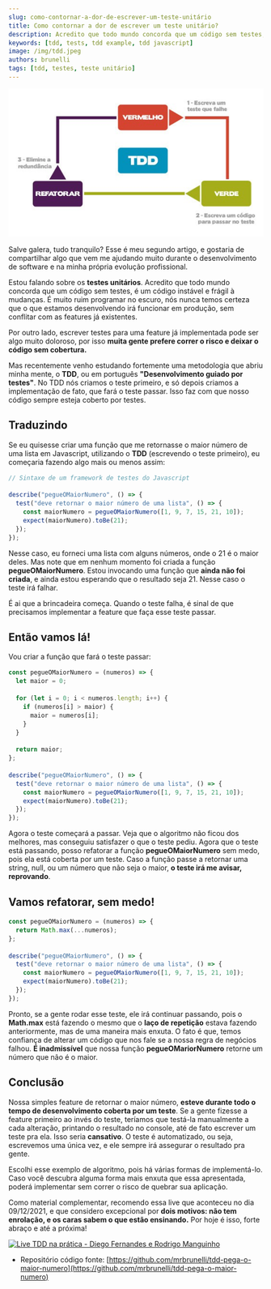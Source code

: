 ```yaml
---
slug: como-contornar-a-dor-de-escrever-um-teste-unitário
title: Como contornar a dor de escrever um teste unitário?
description: Acredito que todo mundo concorda que um código sem testes, é um código instável e frágil à mudanças...
keywords: [tdd, tests, tdd example, tdd javascript]
image: /img/tdd.jpeg
authors: brunelli
tags: [tdd, testes, teste unitário]
---
```


![TDD Banner](/img/tdd.jpeg)

Salve galera, tudo tranquilo? Esse é meu segundo artigo, e gostaria de compartilhar algo que vem me ajudando muito durante o desenvolvimento de software e na minha própria evolução profissional.

Estou falando sobre os **testes unitários**. Acredito que todo mundo concorda que um código sem testes, é um código instável e frágil à mudanças. É muito ruim programar no escuro, nós nunca temos certeza que o que estamos desenvolvendo irá funcionar em produção, sem conflitar com as features já existentes.

Por outro lado, escrever testes para uma feature já implementada pode ser algo muito doloroso, por isso **muita gente prefere correr o risco e deixar o código sem cobertura.**

<!--truncate-->

Mas recentemente venho estudando fortemente uma metodologia que abriu minha mente, o **TDD**, ou em português **"Desenvolvimento guiado por testes"**. No TDD nós criamos o teste primeiro, e só depois criamos a implementação de fato, que fará o teste passar. Isso faz com que nosso código sempre esteja coberto por testes.

## Traduzindo

Se eu quisesse criar uma função que me retornasse o maior número de uma lista em Javascript, utilizando o **TDD** (escrevendo o teste primeiro), eu começaria fazendo algo mais ou menos assim:

```js title="pegueOMaiorNumero.test.js"
// Sintaxe de um framework de testes do Javascript

describe("pegueOMaiorNumero", () => {
  test("deve retornar o maior número de uma lista", () => {
    const maiorNumero = pegueOMaiorNumero([1, 9, 7, 15, 21, 10]);
    expect(maiorNumero).toBe(21);
  });
});
```

Nesse caso, eu forneci uma lista com alguns números, onde o 21 é o maior deles. Mas note que em nenhum momento foi criada a função **pegueOMaiorNumero**. Estou invocando uma função que **ainda não foi criada**, e ainda estou esperando que o resultado seja 21. Nesse caso o teste irá falhar.

É ai que a brincadeira começa. Quando o teste falha, é sinal de que precisamos implementar a feature que faça esse teste passar.

## Então vamos lá!

Vou criar a função que fará o teste passar:

```js title="pegueOMaiorNumero.test.js"
const pegueOMaiorNumero = (numeros) => {
  let maior = 0;

  for (let i = 0; i < numeros.length; i++) {
    if (numeros[i] > maior) {
      maior = numeros[i];
    }
  }

  return maior;
};

describe("pegueOMaiorNumero", () => {
  test("deve retornar o maior número de uma lista", () => {
    const maiorNumero = pegueOMaiorNumero([1, 9, 7, 15, 21, 10]);
    expect(maiorNumero).toBe(21);
  });
});
```

Agora o teste começará a passar. Veja que o algoritmo não ficou dos melhores, mas conseguiu satisfazer o que o teste pediu. Agora que o teste está passando, posso refatorar a função **pegueOMaiorNumero** sem medo, pois ela está coberta por um teste. Caso a função passe a retornar uma string, null, ou um número que não seja o maior, **o teste irá me avisar, reprovando**.

## Vamos refatorar, sem medo!

```js title="pegueOMaiorNumero.test.js"
const pegueOMaiorNumero = (numeros) => {
  return Math.max(...numeros);
};

describe("pegueOMaiorNumero", () => {
  test("deve retornar o maior número de uma lista", () => {
    const maiorNumero = pegueOMaiorNumero([1, 9, 7, 15, 21, 10]);
    expect(maiorNumero).toBe(21);
  });
});
```

Pronto, se a gente rodar esse teste, ele irá continuar passando, pois o **Math.max** está fazendo o mesmo que o **laço de repetição** estava fazendo anteriormente, mas de uma maneira mais enxuta. O fato é que, temos confiança de alterar um código que nos fale se a nossa regra de negócios falhou. **É inadmissível** que nossa função **pegueOMariorNumero** retorne um número que não é o maior.

## Conclusão

Nossa simples feature de retornar o maior número, **esteve durante todo o tempo de desenvolvimento coberta por um teste**. Se a gente fizesse a feature primeiro ao invés do teste, teríamos que testá-la manualmente a cada alteração, printando o resultado no console, até de fato escrever um teste pra ela. Isso seria **cansativo**. O teste é automatizado, ou seja, escrevemos uma única vez, e ele sempre irá assegurar o resultado pra gente.

Escolhi esse exemplo de algoritmo, pois há várias formas de implementá-lo. Caso você descubra alguma forma mais enxuta que essa apresentada, poderá implementar sem correr o risco de quebrar sua aplicação.

Como material complementar, recomendo essa live que aconteceu no dia 09/12/2021, e que considero excepcional por **dois motivos: não tem enrolação, e os caras sabem o que estão ensinando.** Por hoje é isso, forte abraço e até a próxima!

[![Live TDD na prática - Diego Fernandes e Rodrigo Manguinho](https://img.youtube.com/vi/sg1zFpNM5Jw/0.jpg)](https://youtu.be/sg1zFpNM5Jw)

- Repositório código fonte: [https://github.com/mrbrunelli/tdd-pega-o-maior-numero](https://github.com/mrbrunelli/tdd-pega-o-maior-numero)

